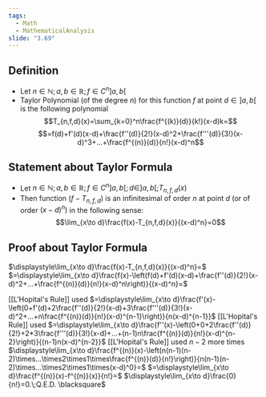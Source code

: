 ```yaml
---
tags:
  - Math
  - MathematicalAnalysis
slide: "3.69"
---
```

## Definition
- Let $n\in\mathbb N; a,b\in\mathbb R; f\in C^n]a,b[$
- Taylor Polynomial (of the degree $n$) for this function $f$ at point $d\in]a,b[$ is the following polynomial $$T_{n,f,d}(x)=\sum_{k=0}^n\frac{f^{(k)}(d)}{k!}(x-d)k=$$
$$=f(d)+f'(d)(x-d)+\frac{f''(d)}{2!}(x-d)^2+\frac{f'''(d)}{3!}(x-d)^3+...+\frac{f^{(n)}(d)}{n!}(x-d)^n$$
## Statement about Taylor Formula
- Let $n\in\mathbb N; a,b\in\mathbb R;f\in C^n]a,b[;d\in]a,b[;T_{n,f,d}(x)$
- Then function $(f-T_{n,f,d})$ is an infinitesimal of order $n$ at point $d$ (or of order $(x-d)^n)$ in the following sense:
$$\lim_{x\to d}\frac{f(x)-T_{n,f,d}(x)}{(x-d)^n}=0$$
## Proof about Taylor Formula
$\displaystyle\lim_{x\to d}\frac{f(x)-T_{n,f,d}(x)}{(x-d)^n}=$
$=\displaystyle\lim_{x\to d}\frac{f(x)-\left(f(d)+f'(d)(x-d)+\frac{f''(d)}{2!}(x-d)^2+...+\frac{f^{(n)}(d)}{n!}(x-d)^n\right)}{(x-d)^n}=$

[[L'Hopital's Rule]] used
$=\displaystyle\lim_{x\to d}\frac{f'(x)-\left(0+f'(d)+2\frac{f''(d)}{2!}(x-d)+3\frac{f'''(d)}{3!}(x-d)^2+...+n\frac{f^{(n)}(d)}{n!}(x-d)^{n-1}\right)}{n(x-d)^{n-1}}$
[[L'Hopital's Rule]] used
$=\displaystyle\lim_{x\to d}\frac{f''(x)-\left(0+0+2\frac{f''(d)}{2!}+2*3\frac{f'''(d)}{3!}(x-d)+...+(n-1)n\frac{f^{(n)}(d)}{n!}(x-d)^{n-2}\right)}{(n-1)n(x-d)^{n-2}}$
[[L'Hopital's Rule]] used $n-2$ more times
$\displaystyle\lim_{x\to d}\frac{f^{(n)}(x)-\left(n(n-1)(n-2)\times...\times2\times1\times\frac{f^{(n)}(d)}{n!}\right)}{n(n-1)(n-2)\times...\times2\times1\times(x-d)^0}=$
$=\displaystyle\lim_{x\to d}\frac{f^{(n)}(x)-f^{(n)}(x)}{n!}=$
$\displaystyle\lim_{x\to d}\frac{0}{n!}=0.\;Q.E.D. \blacksquare$
